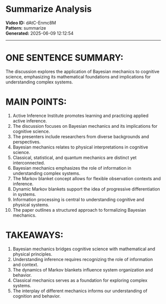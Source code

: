 # Summarize Analysis

**Video ID:** dAtC-Enmc8M  
**Pattern:** summarize  
**Generated:** 2025-06-09 12:12:54  

---

# ONE SENTENCE SUMMARY:
The discussion explores the application of Bayesian mechanics to cognitive science, emphasizing its mathematical foundations and implications for understanding complex systems.

# MAIN POINTS:
1. Active Inference Institute promotes learning and practicing applied active inference.
2. The discussion focuses on Bayesian mechanics and its implications for cognitive science.
3. The presenters include researchers from diverse backgrounds and perspectives.
4. Bayesian mechanics relates to physical interpretations in cognitive science.
5. Classical, statistical, and quantum mechanics are distinct yet interconnected.
6. Bayesian mechanics emphasizes the role of information in understanding complex systems.
7. The Markov blanket concept allows for flexible observation contexts and inference.
8. Dynamic Markov blankets support the idea of progressive differentiation in systems.
9. Information processing is central to understanding cognitive and physical systems.
10. The paper outlines a structured approach to formalizing Bayesian mechanics.

# TAKEAWAYS:
1. Bayesian mechanics bridges cognitive science with mathematical and physical principles.
2. Understanding inference requires recognizing the role of information and context.
3. The dynamics of Markov blankets influence system organization and behavior.
4. Classical mechanics serves as a foundation for exploring complex systems.
5. The interplay of different mechanics informs our understanding of cognition and behavior.